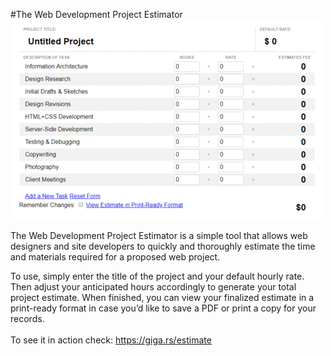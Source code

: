 #The Web Development Project Estimator
<img src="https://raw.githubusercontent.com/GIGA-rs/estimate/master/gif.gif"></img><br>

The Web Development Project Estimator is a simple tool that allows web designers and site developers to quickly and thoroughly estimate the time and materials required for a proposed web project.<br>

To use, simply enter the title of the project and your default hourly rate. Then adjust your anticipated hours accordingly to generate your total project estimate. When finished, you can view your finalized estimate in a print-ready format in case you’d like to save a PDF or print a copy for your records.<br>
<br>To see it in action check: https://giga.rs/estimate
